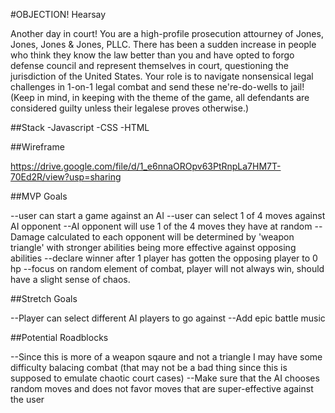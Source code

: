 #OBJECTION! Hearsay

Another day in court! You are a high-profile prosecution attourney of Jones, Jones, Jones & Jones, PLLC. There has been a sudden increase in people who think they know the law better than you and have opted to forgo defense council and represent themselves in court, questioning the jurisdiction of the United States. Your role is to navigate nonsensical legal challenges in 1-on-1 legal combat and send these ne're-do-wells to jail! (Keep in mind, in keeping with the theme of the game, all defendants are considered guilty unless their legalese proves otherwise.)

##Stack
-Javascript
-CSS
-HTML

##Wireframe

https://drive.google.com/file/d/1_e6nnaOROpv63PtRnpLa7HM7T-70Ed2R/view?usp=sharing



##MVP Goals

--user can start a game against an AI
--user can select 1 of 4 moves against AI opponent
--AI opponent will use 1 of the 4 moves they have at random
--Damage calculated to each opponent will be determined by 'weapon triangle' with stronger abilities being more effective against opposing abilities
--declare winner after 1 player has gotten the opposing player to 0 hp
--focus on random element of combat, player will not always win, should have a slight sense of chaos.

##Stretch Goals

--Player can select different AI players to go against
--Add epic battle music

##Potential Roadblocks

--Since this is more of a weapon sqaure and not a triangle I may have some difficulty balacing combat (that may not be a bad thing since this is supposed to emulate chaotic court cases)
--Make sure that the AI chooses random moves and does not favor moves that are super-effective against the user



